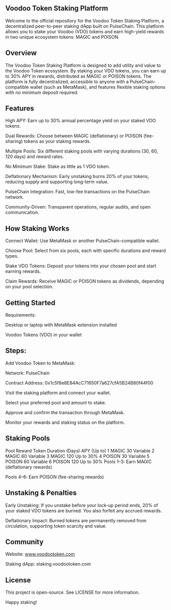## Voodoo Token Staking Platform
Welcome to the official repository for the Voodoo Token Staking Platform, a decentralized peer-to-peer staking dApp built on PulseChain. This platform allows you to stake your Voodoo (VDO) tokens and earn high-yield rewards in two unique ecosystem tokens: MAGIC and POISON.

## Overview
The Voodoo Token Staking Platform is designed to add utility and value to the Voodoo Token ecosystem. By staking your VDO tokens, you can earn up to 30% APY in rewards, distributed as MAGIC or POISON tokens. The platform is fully decentralized, accessible to anyone with a PulseChain-compatible wallet (such as MetaMask), and features flexible staking options with no minimum deposit required.

## Features
High APY: Earn up to 30% annual percentage yield on your staked VDO tokens.

Dual Rewards: Choose between MAGIC (deflationary) or POISON (fee-sharing) tokens as your staking rewards.

Multiple Pools: Six different staking pools with varying durations (30, 60, 120 days) and reward rates.

No Minimum Stake: Stake as little as 1 VDO token.

Deflationary Mechanism: Early unstaking burns 20% of your tokens, reducing supply and supporting long-term value.

PulseChain Integration: Fast, low-fee transactions on the PulseChain network.

Community-Driven: Transparent operations, regular audits, and open communication.

## How Staking Works
Connect Wallet: Use MetaMask or another PulseChain-compatible wallet.

Choose Pool: Select from six pools, each with specific durations and reward types.

Stake VDO Tokens: Deposit your tokens into your chosen pool and start earning rewards.

Claim Rewards: Receive MAGIC or POISON tokens as dividends, depending on your pool selection.

## Getting Started
Requirements:

Desktop or laptop with MetaMask extension installed

Voodoo Tokens (VDO) in your wallet

## Steps:

Add Voodoo Token to MetaMask:

Network: PulseChain

Contract Address: 0x1c5f8e8E84AcC71650F7a627cfA5B24B80f44f00

Visit the staking platform and connect your wallet.

Select your preferred pool and amount to stake.

Approve and confirm the transaction through MetaMask.

Monitor your rewards and staking status on the platform.

## Staking Pools
Pool	Reward Token	Duration (Days)	APY (Up to)
1	MAGIC	30	Variable
2	MAGIC	60	Variable
3	MAGIC	120	Up to 30%
4	POISON	30	Variable
5	POISON	60	Variable
6	POISON	120	Up to 30%
Pools 1–3: Earn MAGIC (deflationary rewards)

Pools 4–6: Earn POISON (fee-sharing rewards)

## Unstaking & Penalties
Early Unstaking: If you unstake before your lock-up period ends, 20% of your staked VDO tokens are burned. You also forfeit any accrued rewards.

Deflationary Impact: Burned tokens are permanently removed from circulation, supporting token scarcity and value.

## Community
Website: www.voodootoken.com

Staking dApp: staking.voodootoken.com

## License
This project is open-source. See LICENSE for more information.

Happy staking!
